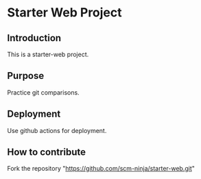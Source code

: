 # Starter Web Project

## Introduction

This is a starter-web project.

## Purpose

Practice git comparisons.

## Deployment

Use github actions for deployment.

## How to contribute

Fork the repository "https://github.com/scm-ninja/starter-web.git"
